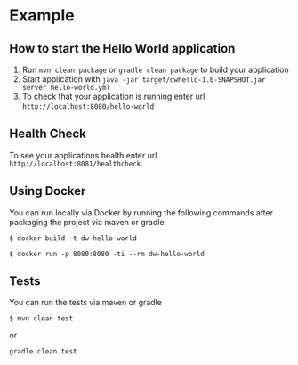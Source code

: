 # Example

How to start the Hello World application
---

1. Run `mvn clean package` or `gradle clean package` to build your application
1. Start application with `java -jar target/dwhello-1.0-SNAPSHOT.jar server hello-world.yml`
1. To check that your application is running enter url `http://localhost:8080/hello-world`

Health Check
---

To see your applications health enter url `http://localhost:8081/healthcheck`

Using Docker
---
You can run locally via Docker by running the following commands after packaging the project via maven or gradle.


`$ docker build -t dw-hello-world`

`$ docker run -p 8080:8080 -ti --rm dw-hello-world`

Tests
---
You can run the tests via maven or gradle

`$ mvn clean test`

or

`gradle clean test`

